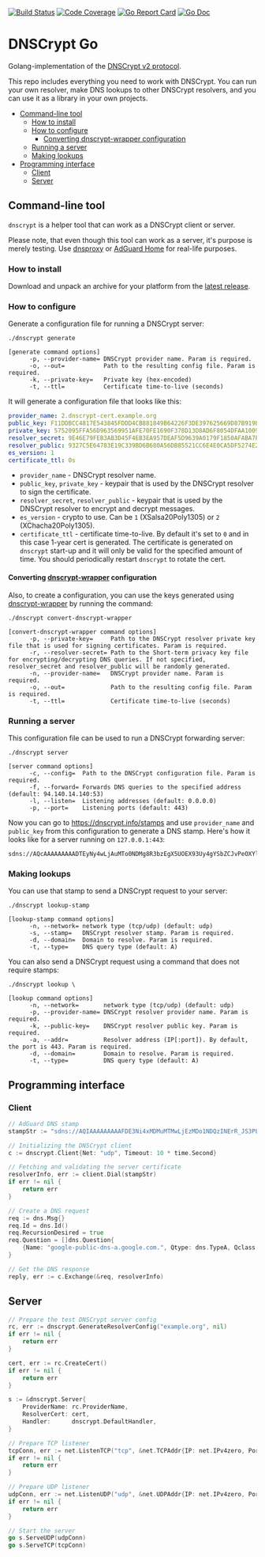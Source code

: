 [![Build Status](https://travis-ci.com/ameshkov/dnscrypt.svg?branch=master)](https://travis-ci.com/ameshkov/dnscrypt)
[![Code Coverage](https://img.shields.io/codecov/c/github/ameshkov/dnscrypt/master.svg)](https://codecov.io/github/ameshkov/dnscrypt?branch=master)
[![Go Report Card](https://goreportcard.com/badge/github.com/ameshkov/dnscrypt)](https://goreportcard.com/report/ameshkov/dnscrypt)
[![Go Doc](https://godoc.org/github.com/ameshkov/dnscrypt?status.svg)](https://godoc.org/github.com/ameshkov/dnscrypt)

# DNSCrypt Go

Golang-implementation of the [DNSCrypt v2 protocol](https://dnscrypt.info/protocol).

This repo includes everything you need to work with DNSCrypt. You can run your own resolver, make DNS lookups to other DNSCrypt resolvers, and you can use it as a library in your own projects.

* [Command-line tool](#commandline)
    * [How to install](#install)
    * [How to configure](#configure)
      * [Converting dnscrypt-wrapper configuration](convertfromwrapper)
    * [Running a server](#runningserver)
    * [Making lookups](#lookup)
* [Programming interface](#api)
    * [Client](#client)
    * [Server](#server)

## <a id="commandline"></a> Command-line tool

`dnscrypt` is a helper tool that can work as a DNSCrypt client or server.

Please note, that even though this tool can work as a server, it's purpose is merely testing. Use [dnsproxy](https://github.com/AdguardTeam/dnsproxy) or [AdGuard Home](https://github.com/AdguardTeam/AdGuardHome) for real-life purposes.


### <a id="install"></a> How to install

Download and unpack an archive for your platform from the [latest release](https://github.com/ameshkov/dnscrypt/releases).


### <a id="configure"></a> How to configure

Generate a configuration file for running a DNSCrypt server:

```
./dnscrypt generate

[generate command options]
      -p, --provider-name= DNSCrypt provider name. Param is required.
      -o, --out=           Path to the resulting config file. Param is required.
      -k, --private-key=   Private key (hex-encoded)
      -t, --ttl=           Certificate time-to-live (seconds)
```

It will generate a configuration file that looks like this:

```yaml
provider_name: 2.dnscrypt-cert.example.org
public_key: F11DDBCC4817E543845FDDD4CB881849B64226F3DE397625669D87B919BC4FB0
private_key: 5752095FFA56D963569951AFE70FE1690F378D13D8AD6F8054DFAA100907F8B6F11DDBCC4817E543845FDDD4CB881849B64226F3DE397625669D87B919BC4FB0
resolver_secret: 9E46E79FEB3AB3D45F4EB3EA957DEAF5D9639A0179F1850AFABA7E58F87C74C4
resolver_public: 9327C5E64783E19C339BD6B680A56DB85521CC6E4E0CA5DF5274E2D3CE026C6B
es_version: 1
certificate_ttl: 0s
```

* `provider_name` - DNSCrypt resolver name.
* `public_key`, `private_key` - keypair that is used by the DNSCrypt resolver to sign the certificate.
* `resolver_secret`, `resolver_public` - keypair that is used by the DNSCrypt resolver to encrypt and decrypt messages.
* `es_version` - crypto to use. Can be `1` (XSalsa20Poly1305) or `2` (XChacha20Poly1305).
* `certificate_ttl` - certificate time-to-live. By default it's set to `0` and in this case 1-year cert is generated. The certificate is generated on `dnscrypt` start-up and it will only be valid for the specified amount of time. You should periodically restart `dnscrypt` to rotate the cert. 

#### <a id="convertfromwrapper"></a> Converting [dnscrypt-wrapper](https://github.com/cofyc/dnscrypt-wrapper) configuration

Also, to create a configuration, you can use the keys generated using [dnscrypt-wrapper](https://github.com/cofyc/dnscrypt-wrapper) by running the command:

```
./dnscrypt convert-dnscrypt-wrapper

[convert-dnscrypt-wrapper command options]
      -p, --private-key=     Path to the DNSCrypt resolver private key file that is used for signing certificates. Param is required.
      -r, --resolver-secret= Path to the Short-term privacy key file for encrypting/decrypting DNS queries. If not specified, resolver_secret and resolver_public will be randomly generated.
      -n, --provider-name=   DNSCrypt provider name. Param is required.
      -o, --out=             Path to the resulting config file. Param is required.
      -t, --ttl=             Certificate time-to-live (seconds)
```


### <a id="runningserver"></a> Running a server

This configuration file can be used to run a DNSCrypt forwarding server:

```
./dnscrypt server 

[server command options]
      -c, --config=  Path to the DNSCrypt configuration file. Param is required.
      -f, --forward= Forwards DNS queries to the specified address (default: 94.140.14.140:53)
      -l, --listen=  Listening addresses (default: 0.0.0.0)
      -p, --port=    Listening ports (default: 443)
```

Now you can go to https://dnscrypt.info/stamps and use `provider_name` and `public_key` from this configuration to generate a DNS stamp. Here's how it looks like for a server running on `127.0.0.1:443`:

```
sdns://AQcAAAAAAAAADTEyNy4wLjAuMTo0NDMg8R3bzEgX5UOEX93Uy4gYSbZCJvPeOXYlZp2HuRm8T7AbMi5kbnNjcnlwdC1jZXJ0LmV4YW1wbGUub3Jn
```

### <a id="lookup"></a> Making lookups

You can use that stamp to send a DNSCrypt request to your server:

```
./dnscrypt lookup-stamp

[lookup-stamp command options]
      -n, --network= network type (tcp/udp) (default: udp)
      -s, --stamp=   DNSCrypt resolver stamp. Param is required.
      -d, --domain=  Domain to resolve. Param is required.
      -t, --type=    DNS query type (default: A)
```

You can also send a DNSCrypt request using a command that does not require stamps:

```
./dnscrypt lookup \

[lookup command options]
      -n, --network=       network type (tcp/udp) (default: udp)
      -p, --provider-name= DNSCrypt resolver provider name. Param is required.
      -k, --public-key=    DNSCrypt resolver public key. Param is required.
      -a, --addr=          Resolver address (IP[:port]). By default, the port is 443. Param is required.
      -d, --domain=        Domain to resolve. Param is required.
      -t, --type=          DNS query type (default: A)
```

## <a id="api"></a> Programming interface

### <a id="client"></a> Client

```go
// AdGuard DNS stamp
stampStr := "sdns://AQIAAAAAAAAAFDE3Ni4xMDMuMTMwLjEzMDo1NDQzINErR_JS3PLCu_iZEIbq95zkSV2LFsigxDIuUso_OQhzIjIuZG5zY3J5cHQuZGVmYXVsdC5uczEuYWRndWFyZC5jb20"

// Initializing the DNSCrypt client
c := dnscrypt.Client{Net: "udp", Timeout: 10 * time.Second}

// Fetching and validating the server certificate
resolverInfo, err := client.Dial(stampStr)
if err != nil {
    return err
}

// Create a DNS request
req := dns.Msg{}
req.Id = dns.Id()
req.RecursionDesired = true
req.Question = []dns.Question{
    {Name: "google-public-dns-a.google.com.", Qtype: dns.TypeA, Qclass: dns.ClassINET},
}

// Get the DNS response
reply, err := c.Exchange(&req, resolverInfo)
```

## <a id="server"></a> Server

```go
// Prepare the test DNSCrypt server config
rc, err := dnscrypt.GenerateResolverConfig("example.org", nil)
if err != nil {
    return err
}

cert, err := rc.CreateCert()
if err != nil {
    return err
}

s := &dnscrypt.Server{
    ProviderName: rc.ProviderName,
    ResolverCert: cert,
    Handler:      dnscrypt.DefaultHandler,
}

// Prepare TCP listener
tcpConn, err := net.ListenTCP("tcp", &net.TCPAddr{IP: net.IPv4zero, Port: 443})
if err != nil {
    return err
}

// Prepare UDP listener
udpConn, err := net.ListenUDP("udp", &net.UDPAddr{IP: net.IPv4zero, Port: 443})
if err != nil {
    return err
}

// Start the server
go s.ServeUDP(udpConn)
go s.ServeTCP(tcpConn)
```

